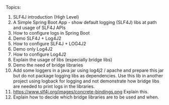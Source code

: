 Topics:

1. SLF4J introduction (High Level)
2. A Simple Spring Boot App - show default logging (SLF4J) libs at path and usage of SLF4J APIs
3. How to configure logs in Spring Boot 
4. Demo SLF4J + Log4J2
5. How to configure SLF4J + LOG4J2
6. Demo only Log4J2 
7. How to configure Log4J2
8. Explain the usage of libs (especially bridge libs)
9. Demo the need of bridge libraries
10. Add some loggers in a java jar using log4j2 / apache and prepare this jar but do not package logging libs as dependencies. Use this lib in another project using logback for logging and not demonstrate how bridge libs are needed to print logs in the libraries.
11. https://www.slf4j.org/images/concrete-bindings.png Explain this.
12. Explain how to decide which bridge libraries are to be used and when.